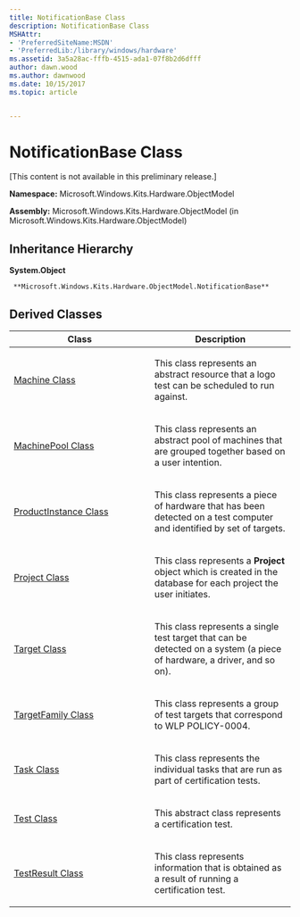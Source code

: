 ```yaml
---
title: NotificationBase Class
description: NotificationBase Class
MSHAttr:
- 'PreferredSiteName:MSDN'
- 'PreferredLib:/library/windows/hardware'
ms.assetid: 3a5a28ac-fffb-4515-ada1-07f8b2d6dfff
author: dawn.wood
ms.author: dawnwood
ms.date: 10/15/2017
ms.topic: article


---
```


# NotificationBase Class


\[This content is not available in this preliminary release.\]

**Namespace:** Microsoft.Windows.Kits.Hardware.ObjectModel

**Assembly:** Microsoft.Windows.Kits.Hardware.ObjectModel (in Microsoft.Windows.Kits.Hardware.ObjectModel)

## <span id="Inheritance_Hierarchy"></span><span id="inheritance_hierarchy"></span><span id="INHERITANCE_HIERARCHY"></span>Inheritance Hierarchy


**System.Object**

     **Microsoft.Windows.Kits.Hardware.ObjectModel.NotificationBase**

## <span id="Derived_Classes"></span><span id="derived_classes"></span><span id="DERIVED_CLASSES"></span>Derived Classes


<table>
<colgroup>
<col width="50%" />
<col width="50%" />
</colgroup>
<thead>
<tr class="header">
<th>Class</th>
<th>Description</th>
</tr>
</thead>
<tbody>
<tr class="odd">
<td><p><a href="machine-class.md" data-raw-source="[Machine Class](machine-class.md)">Machine Class</a></p></td>
<td><p>This class represents an abstract resource that a logo test can be scheduled to run against.</p></td>
</tr>
<tr class="even">
<td><p><a href="machinepool-class.md" data-raw-source="[MachinePool Class](machinepool-class.md)">MachinePool Class</a></p></td>
<td><p>This class represents an abstract pool of machines that are grouped together based on a user intention.</p></td>
</tr>
<tr class="odd">
<td><p><a href="productinstance-class.md" data-raw-source="[ProductInstance Class](productinstance-class.md)">ProductInstance Class</a></p></td>
<td><p>This class represents a piece of hardware that has been detected on a test computer and identified by set of targets.</p></td>
</tr>
<tr class="even">
<td><p><a href="project-class.md" data-raw-source="[Project Class](project-class.md)">Project Class</a></p></td>
<td><p>This class represents a <strong>Project</strong> object which is created in the database for each project the user initiates.</p></td>
</tr>
<tr class="odd">
<td><p><a href="target-class.md" data-raw-source="[Target Class](target-class.md)">Target Class</a></p></td>
<td><p>This class represents a single test target that can be detected on a system (a piece of hardware, a driver, and so on).</p></td>
</tr>
<tr class="even">
<td><p><a href="targetfamily-class.md" data-raw-source="[TargetFamily Class](targetfamily-class.md)">TargetFamily Class</a></p></td>
<td><p>This class represents a group of test targets that correspond to WLP POLICY-0004.</p></td>
</tr>
<tr class="odd">
<td><p><a href="task-class.md" data-raw-source="[Task Class](task-class.md)">Task Class</a></p></td>
<td><p>This class represents the individual tasks that are run as part of certification tests.</p></td>
</tr>
<tr class="even">
<td><p><a href="test-class.md" data-raw-source="[Test Class](test-class.md)">Test Class</a></p></td>
<td><p>This abstract class represents a certification test.</p></td>
</tr>
<tr class="odd">
<td><p><a href="testresult-class.md" data-raw-source="[TestResult Class](testresult-class.md)">TestResult Class</a></p></td>
<td><p>This class represents information that is obtained as a result of running a certification test.</p></td>
</tr>
</tbody>
</table>

 

 

 






